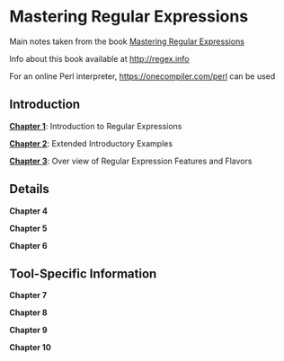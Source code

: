# Mastering Regular Expressions

Main notes taken from the book [Mastering Regular Expressions](https://www.amazon.com/dp/0596528124/ref=cm_sw_em_r_mt_dp_U_QNicFbW1S3JXH)

Info about this book available at http://regex.info

For an online Perl interpreter, https://onecompiler.com/perl can be used

## Introduction

**[Chapter 1](./Chapter01)**: Introduction to Regular Expressions

**[Chapter 2](./Chapter02)**: Extended Introductory Examples

**[Chapter 3](./Chapter03)**: Over view of Regular Expression Features and Flavors

## Details

**Chapter 4**

**Chapter 5**

**Chapter 6**

## Tool-Specific Information

**Chapter 7**

**Chapter 8**

**Chapter 9**

**Chapter 10**
